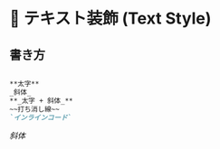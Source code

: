 # 📌 テキスト装飾 (Text Style)

## 書き方

```markdown

**太字**
_斜体_
**_太字 + 斜体_**
~~打ち消し線~~
`インラインコード`

```


_斜体_
